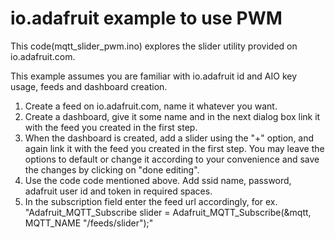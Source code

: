 
# io.adafruit example to use PWM


This code(mqtt_slider_pwm.ino) explores the slider utility provided on io.adafruit.com.

This example assumes you are familiar with io.adafruit id and AIO key usage, feeds and dashboard creation.

1. Create a feed on io.adafruit.com, name it whatever you want.
2. Create a dashboard, give it some name and in the next dialog box link it with the feed you created in the first step.
3. When the dashboard is created, add a slider using the "+" option, and again link it with the feed you created in the first step. You may leave the options to default or change it according to your convenience and save the changes by clicking on "done editing".
4. Use the code code mentioned above. Add ssid name, password, adafruit user id and token in required spaces.
5. In the subscription field enter the feed url accordingly, for ex.
"Adafruit_MQTT_Subscribe slider = Adafruit_MQTT_Subscribe(&mqtt, MQTT_NAME "/feeds/slider");"

